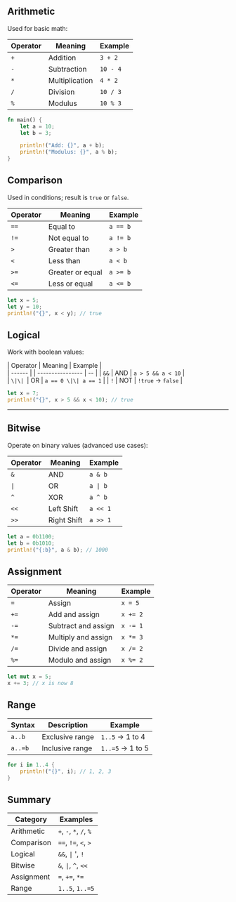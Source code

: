 

## Arithmetic 

Used for basic math:

| Operator | Meaning        | Example  |
| -------- | -------------- | -------- |
| `+`      | Addition       | `3 + 2`  |
| `-`      | Subtraction    | `10 - 4` |
| `*`      | Multiplication | `4 * 2`  |
| `/`      | Division       | `10 / 3` |
| `%`      | Modulus        | `10 % 3` |

```rust
fn main() {
    let a = 10;
    let b = 3;

    println!("Add: {}", a + b);
    println!("Modulus: {}", a % b);
}
```


## Comparison 

Used in conditions; result is `true` or `false`.

| Operator | Meaning          | Example  |
| -------- | ---------------- | -------- |
| `==`     | Equal to         | `a == b` |
| `!=`     | Not equal to     | `a != b` |
| `>`      | Greater than     | `a > b`  |
| `<`      | Less than        | `a < b`  |
| `>=`     | Greater or equal | `a >= b` |
| `<=`     | Less or equal    | `a <= b` |

```rust
let x = 5;
let y = 10;
println!("{}", x < y); // true
```


## Logical 

Work with boolean values:

| Operator | Meaning | Example          |  
| ------ |  | ---------------- | -- | 
| `&&`   | AND | `a > 5 && a < 10` |    
| `\|\| `| OR | `a == 0 \|\| a == 1` |
| `!`    | NOT | `!true` → `false` |   

```rust
let x = 7;
println!("{}", x > 5 && x < 10); // true
```

---

## Bitwise 

Operate on binary values (advanced use cases):

| Operator | Meaning     | Example  |
|----------|-------------|----------|
| `&`      | AND         | `a & b`  |
| `\|`     | OR          | `a \| b` |
| `^`      | XOR         | `a ^ b`  |
| `<<`     | Left Shift  | `a << 1` |
| `>>`     | Right Shift | `a >> 1` |

```rust
let a = 0b1100;
let b = 0b1010;
println!("{:b}", a & b); // 1000
```


## Assignment 

| Operator | Meaning             | Example  |
| -------- | ------------------- | -------- |
| `=`      | Assign              | `x = 5`  |
| `+=`     | Add and assign      | `x += 2` |
| `-=`     | Subtract and assign | `x -= 1` |
| `*=`     | Multiply and assign | `x *= 3` |
| `/=`     | Divide and assign   | `x /= 2` |
| `%=`     | Modulo and assign   | `x %= 2` |

```rust
let mut x = 5;
x += 3; // x is now 8
```


## Range 

| Syntax  | Description     | Example          |
| ------- | --------------- | ---------------- |
| `a..b`  | Exclusive range | `1..5` → 1 to 4  |
| `a..=b` | Inclusive range | `1..=5` → 1 to 5 |

```rust
for i in 1..4 {
    println!("{}", i); // 1, 2, 3
}
```


## Summary

| Category   | Examples                |       
|------------|-------------------------|
| Arithmetic | `+`, `-`, `*`, `/`, `%` |   
| Comparison | `==`, `!=`, `<`, `>`    |   
| Logical    | `&&`, `\|` ', `!`       |
| Bitwise    | `&`, `\|`, `^`, `<<`    |   
| Assignment | `=`, `+=`, `*=`         |        
| Range      | `1..5`, `1..=5`         |     